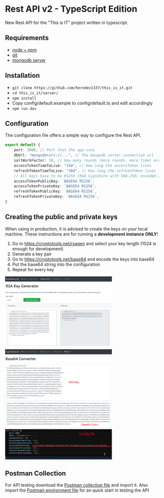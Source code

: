 # Rest API v2 - TypeScript Edition

New Rest API for the "This is IT" project written in typescript.

## Requirements

- [node + npm](https://nodejs.org/en/)
- [git](https://git-scm.com/)
- [mongodb server](https://www.mongodb.com/)

## Installation

- `git clone https://github.com/herodev1337/this_is_it.git`
- `cd this_is_it/server/`
- `npm install`
- Copy config/default.example to config/default.ts and edit accordingly
- `npm run dev`

## Configuration

The configuration file offers a simple way to configure the Rest API.

``` typescript
export default {
    port: 3000, // Port that the app uses
    dbUrl: "mongodb+srv://...", // The mongodb server connection url
    saltWorkFactor: 10, // How many rounds (more rounds, more time) are needed to calc the hash
    accessTokenTimeToLive: "15m", // How long the accessToken lives
    refreshTokenTimeToLive: "30d", // How long the refreshToken lives
    // All keys have to be RS256 (RSA Signature with SHA-256) encoded as base64
    accessTokenPublicKey: `BASE64 RS256`,
    accessTokenPrivateKey: `BASE64 RS256`,
    refreshTokenPublicKey: `BASE64 RS256`,
    refreshTokenPrivateKey: `BASE64 RS256`, 
}
```

## Creating the public and private keys
When using in production, it is advised to create the keys on your local machine. These instructions are for running a <b>development instance ONLY</b>! 

1. Go to https://cryptotools.net/rsagen and select your key length (1024 is enough for development)
2. Generate a key pair
3. Go to https://cryptotools.net/base64 and encode the keys into base64
4. Put the base64 string into the configuration
5. Repeat for every key


<img src="img/1.png" alt="RSA key generator" title="RSA key generator" width="350"><br>
<img src="img/2.png" alt="Base64 encoder/decoder" title="Base64 encoder/decoder" width="350"><br>
<img src="img/3.png" alt="Configuration file" title="Configuration file" width="350">

## Postman Collection

For API testing download the [Postman collection file](api.postman_collection.json) and import it.
Also import the [Postman environment file](api.postman_environment.json) for an quick start in testing the API